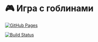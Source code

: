 # 🎮 Игра с гоблинами

[![GitHub Pages](https://img.shields.io/badge/GitHub%20Pages-Live-brightgreen)](https://semakova271.github.io/events/)

[![Build Status](https://github.com/Semakova271/events/actions/workflows/deploy.yml/badge.svg?branch=main)](https://github.com/Semakova271/events/actions/workflows/deploy.yml)
